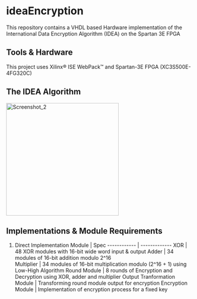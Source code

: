 # ideaEncryption
This repository contains a VHDL based Hardware implementation of the International Data Encryption Algorithm (IDEA) on the Spartan 3E FPGA

## Tools & Hardware
This project uses Xilinx® ISE WebPack™ and Spartan-3E FPGA (XC3S500E-4FG320C)

## The IDEA Algorithm
<img width="303" alt="Screenshot_2" src="https://github.com/aasthadave9/ideaEncryption/assets/86701156/e7a8dace-7622-419b-8d91-86b32fedcc94">

## Implementations & Module Requirements
1. Direct Implementation
Module | Spec
------------ | -------------
XOR | 48 XOR modules with 16-bit wide word input & output
Adder | 34 modules of 16-bit addition modulo 2^16  
Multiplier | 34 modules of 16-bit multiplication modulo (2^16 + 1) using Low-High Algorithm
Round Module | 8 rounds of Encryption and Decryption using XOR, adder and multiplier
Output Tranformation Module | Transforming round module output for encryption
Encryption Module | Implementation of encryption process for a fixed key




